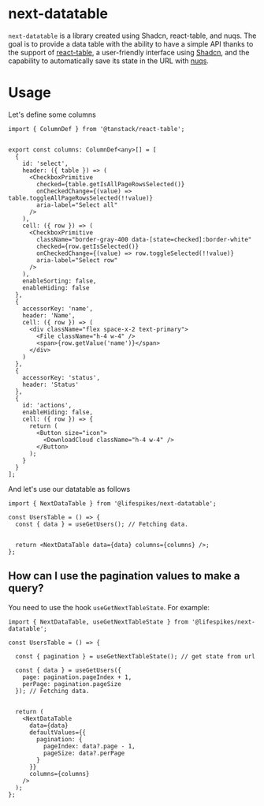 # next-datatable

`next-datatable` is a library created using Shadcn, react-table, and nuqs. 
The goal is to provide a data table with the ability to have a simple API 
thanks to the support of [react-table](https://tanstack.com/table/latest),
a user-friendly interface using [Shadcn](https://ui.shadcn.com/), 
and the capability to automatically save its state in the
URL with [nuqs](https://nuqs.47ng.com/).

# Usage

Let's define some columns

```tsx
import { ColumnDef } from '@tanstack/react-table';


export const columns: ColumnDef<any>[] = [
  {
    id: 'select',
    header: ({ table }) => (
      <CheckboxPrimitive
        checked={table.getIsAllPageRowsSelected()}
        onCheckedChange={(value) => table.toggleAllPageRowsSelected(!!value)}
        aria-label="Select all"
      />
    ),
    cell: ({ row }) => (
      <CheckboxPrimitive
        className="border-gray-400 data-[state=checked]:border-white"
        checked={row.getIsSelected()}
        onCheckedChange={(value) => row.toggleSelected(!!value)}
        aria-label="Select row"
      />
    ),
    enableSorting: false,
    enableHiding: false
  },
  {
    accessorKey: 'name',
    header: 'Name',
    cell: ({ row }) => (
      <div className="flex space-x-2 text-primary">
        <File className="h-4 w-4" />
        <span>{row.getValue('name')}</span>
      </div>
    )
  },
  {
    accessorKey: 'status',
    header: 'Status'
  },
  {
    id: 'actions',
    enableHiding: false,
    cell: ({ row }) => {
      return (
        <Button size="icon">
          <DownloadCloud className="h-4 w-4" />
        </Button>
      );
    }
  }
];
```

And let's use our datatable as follows

```tsx
import { NextDataTable } from '@lifespikes/next-datatable';

const UsersTable = () => {
  const { data } = useGetUsers(); // Fetching data.


  return <NextDataTable data={data} columns={columns} />;
};
```

## How can I use the pagination values to make a query?

You need to use the hook `useGetNextTableState`. For example:

```tsx
import { NextDataTable, useGetNextTableState } from '@lifespikes/next-datatable';

const UsersTable = () => {

  const { pagination } = useGetNextTableState(); // get state from url

  const { data } = useGetUsers({
    page: pagination.pageIndex + 1,
    perPage: pagination.pageSize
  }); // Fetching data.


  return (
    <NextDataTable
      data={data}
      defaultValues={{
        pagination: {
          pageIndex: data?.page - 1,
          pageSize: data?.perPage
        }
      }}
      columns={columns}
    />
  );
};
```




